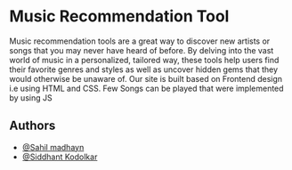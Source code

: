 
# Music Recommendation Tool

Music recommendation tools are a great way to discover new artists or songs that you may never have heard of before. By delving into the vast world of music in a personalized, tailored way, these tools help users find their favorite genres and styles as well as uncover hidden gems that they would otherwise be unaware of. Our site is built based on Frontend design i.e using HTML and CSS. Few Songs can be played that were implemented by using JS

## Authors

- [@Sahil madhayn](https://github.com/Sahil-Madhyan)
- [@Siddhant Kodolkar](https://github.com/SiddhantKodolkar)

